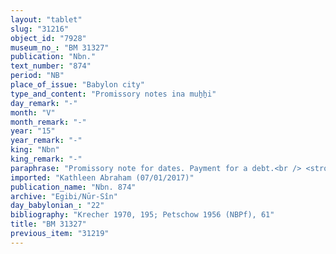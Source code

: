 ```yaml
---
layout: "tablet"
slug: "31216"
object_id: "7928"
museum_no_: "BM 31327"
publication: "Nbn."
text_number: "874"
period: "NB"
place_of_issue: "Babylon city"
type_and_content: "Promissory notes ina muẖẖi"
day_remark: "-"
month: "V"
month_remark: "-"
year: "15"
year_remark: "-"
king: "Nbn"
king_remark: "-"
paraphrase: "Promissory note for dates. Payment for a debt.<br /> <strong>B</strong> owes 10 kor of dates to <strong>A</strong>, slave of <strong>C</strong>, to be delivered in Arahsamna (VIII) in/at <em>ina &scaron;u-ub/p-</em>[...]. Witnesses.<br /> &nbsp;<br /> <strong>A </strong>= Nab&ucirc;-uterri, slave of <strong>C</strong>; <strong>B </strong>= Bēl-kāṣir/Nab&ucirc;-&scaron;umu-iddin//Egibi; <strong>C </strong>= Itti-Marduk-balāṭu/Nab&ucirc;-ahhē-iddin//Egibi"
imported: "Kathleen Abraham (07/01/2017)"
publication_name: "Nbn. 874"
archive: "Egibi/Nūr-Sîn"
day_babylonian_: "22"
bibliography: "Krecher 1970, 195; Petschow 1956 (NBPf), 61"
title: "BM 31327"
previous_item: "31219"
---
```

